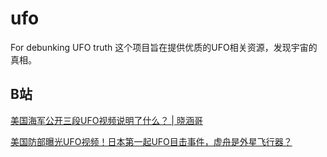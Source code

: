 # ufo
For debunking UFO truth
这个项目旨在提供优质的UFO相关资源，发现宇宙的真相。

## B站
[美国海军公开三段UFO视频说明了什么？ | 晓涵哥](https://www.bilibili.com/video/BV18J411379y)

[美国防部曝光UFO视频！日本第一起UFO目击事件，虚舟是外星飞行器？](https://www.bilibili.com/video/BV1Fa4y1v7EH)
